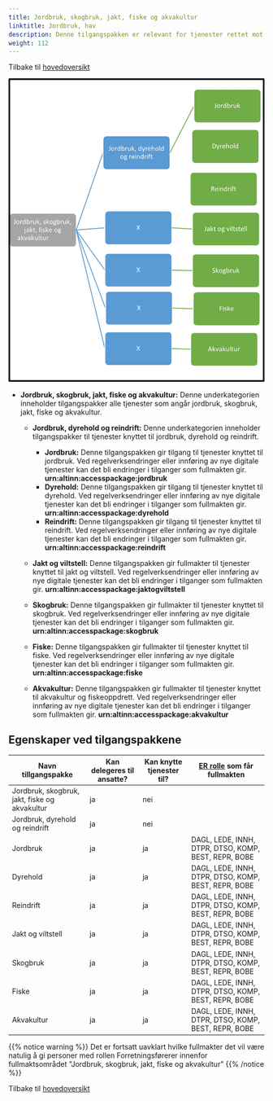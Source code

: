 ```yaml
---
title: Jordbruk, skogbruk, jakt, fiske og akvakultur
linktitle: Jordbruk, hav
description: Denne tilgangspakken er relevant for tjenester rettet mot virksomheter med aktivitet innen jordbruk, skogbruk, jakt, fiske og akvakultur
weight: 112
---
```


Tilbake til [hovedoversikt](/nb/authorization/what-do-you-get/accessgroups/type-accessgroups/versjon-3/#oversikt-over-tilgangspakker)


 
![Jordbruk, skogbruk, jakt, fiske og akvakultur](jsjfa.jpg "Jordbruk, skogbruk, jakt, fiske og akvakultur")
- **Jordbruk, skogbruk, jakt, fiske og akvakultur:** Denne underkategorien inneholder tilgangspakker alle tjenester som angår jordbruk, skogbruk, jakt, fiske og akvakultur.
	- **Jordbruk, dyrehold og reindrift:** Denne underkategorien inneholder tilgangspakker til tjenester knyttet til jordbruk, dyrehold og reindrift.
		- **Jordbruk:** Denne tilgangspakken gir tilgang til tjenester knyttet til jordbruk. Ved regelverksendringer eller innføring av nye digitale tjenester kan det bli endringer i tilganger som fullmakten gir. **urn:altinn:accesspackage:jordbruk**
   		- **Dyrehold:** Denne tilgangspakken gir tilgang til tjenester knyttet til dyrehold. Ved regelverksendringer eller innføring av nye digitale tjenester kan det bli endringer i tilganger som fullmakten gir.  **urn:altinn:accesspackage:dyrehold**
   		- **Reindrift:** Denne tilgangspakken gir tilgang til tjenester knyttet til reindrift. Ved regelverksendringer eller innføring av nye digitale tjenester kan det bli endringer i tilganger som fullmakten gir.  **urn:altinn:accesspackage:reindrift**
   		
     - **Jakt og viltstell:** Denne tilgangspakken gir fullmakter til tjenester knyttet til jakt og viltstell. Ved regelverksendringer eller innføring av nye digitale tjenester kan det bli endringer i tilganger som fullmakten gir. **urn:altinn:accesspackage:jaktogviltstell**
     - **Skogbruk:** Denne tilgangspakken gir fullmakter til tjenester knyttet til skogbruk. Ved regelverksendringer eller innføring av nye digitale tjenester kan det bli endringer i tilganger som fullmakten gir. **urn:altinn:accesspackage:skogbruk**
     - **Fiske:** Denne tilgangspakken gir fullmakter til tjenester knyttet til fiske. Ved regelverksendringer eller innføring av nye digitale tjenester kan det bli endringer i tilganger som fullmakten gir.  **urn:altinn:accesspackage:fiske**
     - **Akvakultur:** Denne tilgangspakken gir fullmakter til tjenester knyttet til akvakultur og fiskeoppdrett. Ved regelverksendringer eller innføring av nye digitale tjenester kan det bli endringer i tilganger som fullmakten gir. **urn:altinn:accesspackage:akvakultur**


## Egenskaper ved tilgangspakkene
|Navn tillgangspakke|Kan delegeres til ansatte?|Kan knytte tjenester til?|[ER rolle](/nb/authorization/what-do-you-get/accessgroups/register_er/#rolletyper-fra-enhetsregisteret) som får fullmakten|
|---|---|---|---|
|Jordbruk, skogbruk, jakt, fiske og akvakultur| ja|nei||
|Jordbruk, dyrehold og reindrift| ja|nei||
|Jordbruk|ja|ja|DAGL, LEDE, INNH, DTPR, DTSO, KOMP, BEST, REPR, BOBE|
|Dyrehold|ja|ja|DAGL, LEDE, INNH, DTPR, DTSO, KOMP, BEST, REPR, BOBE|
|Reindrift|ja|ja|DAGL, LEDE, INNH, DTPR, DTSO, KOMP, BEST, REPR, BOBE|
|Jakt og viltstell|ja|ja|DAGL, LEDE, INNH, DTPR, DTSO, KOMP, BEST, REPR, BOBE|
|Skogbruk|ja|ja|DAGL, LEDE, INNH, DTPR, DTSO, KOMP, BEST, REPR, BOBE|
|Fiske|ja|ja|DAGL, LEDE, INNH, DTPR, DTSO, KOMP, BEST, REPR, BOBE|
|Akvakultur|ja|ja|DAGL, LEDE, INNH, DTPR, DTSO, KOMP, BEST, REPR, BOBE|

{{% notice warning %}} Det er fortsatt uavklart hvilke fullmakter det vil være natulig å gi personer med rollen Forretningsførerer innenfor fullmaktsområdet "Jordbruk, skogbruk, jakt, fiske og akvakultur" {{% /notice %}}


Tilbake til [hovedoversikt](/nb/authorization/what-do-you-get/accessgroups/type-accessgroups/versjon-3/#oversikt-over-tilgangspakker)
